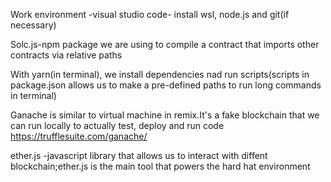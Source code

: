 Work environment -visual studio code- install wsl, node.js and git(if necessary)

Solc.js-npm package we are using to compile a contract that imports other contracts via relative paths

With yarn(in terminal), we install dependencies nad run scripts(scripts in package.json allows us to make a pre-defined paths to run long commands in terminal)

Ganache is similar to virtual machine in remix.It's a fake blockchain that we can run locally to actually test, deploy and run code  https://trufflesuite.com/ganache/

ether.js -javascript library that allows us to interact with diffent blockchain;ether.js is the main tool that powers the hard hat environment